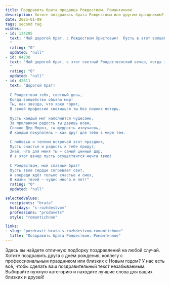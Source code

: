 ```yaml
---
title: Поздравить брата продавца Рождеством. Романтичное
description: Хотите поздравить брата Рождеством или другим праздником? Наш ИИ создаст незабываемое поздравление, а вы обязательно выделитесь среди других.  
date: 2025-01-09
tags: second tag
wishes:
- id: 134285
  text: "Мой дорогой брат, с Рождеством Христовым!  Пусть в этот волшебный праздник, наполненный светом и теплом,  твоя жизнь, словно рождественская сказка, будет яркой и полна чудес. Пусть любовь и счастье согревают тебя, как тёплый камин, а твоя работа продавца приносит не только доход, но и радость от общения с людьми, ведь ты даришь им частичку своей доброты и душевности.  Я люблю тебя, и желаю тебе всего самого наилучшего!
  "
  rating: "0"
  updated: "null"
- id: 84238
  text: "Мой дорогой брат, в этот светлый Рождественский вечер, когда звезды светят особенно ярко, я хочу пожелать тебе самого большого счастья и любви. Пусть твоя жизнь, как и рождественская звезда, будет наполнена теплом, светом и чудом.  Пусть твой путь, полный забот и хлопот продавца, будет освещен радостью и добром, а каждый твой день будет наполнен благодарностью и успехом.  Пусть Рождество принесет тебе мир, покой и исполнение всех твоих самых сокровенных желаний.  Я люблю тебя!
  "
  rating: "0"
  updated: "null"
- id: 42611
  text: "Дорогой брат!
  
  С Рождеством тебя, светлый день,
  Когда волшебство объяло мир!
  Ты, как звезда, что ярко горит,
  В своей профессии светишься ты без лишних потерь.
  
  Пусть каждый миг наполнится чудесами,
  За прилавком радость ты даришь всем,
  Словно Дед Мороз, ты щедрость излучаешь,
  И каждый покупатель – как друг для тебя в мире тем.
  
  С любовью и теплом встречай этот праздник,
  Пусть счастье и радость к тебе придут,
  Знай, что для меня ты – самый ценный дар,
  И в этот вечер пусть осуществится мечта твою!
  
  С Рождеством, мой славный брат!
  Пусть твое сердце согревает свет,
  А впереди ждёт только счастье и смех,
  В жизни твоей – чудес много и лет!"
  rating: "0"
  updated: "null"

selectedValues:
  recipients: "brata"
  holidays: "s-rozhdestvom"
  professions: "prodavets"
  style: "romantichnoe"

links:
- slug: "pozdravit-brata-s-rozhdestvom-romantichnoe"
  title: "Поздравить брата Рождеством. Романтичное"
---
```


Здесь вы найдете отличную подборку поздравлений на любой случай.
Хотите поздравить друга с днём рождения, коллегу с профессиональным праздником или близких с Новым годом? У нас есть всё, чтобы сделать ваш поздравительный текст незабываемым. Выбирайте нужную категорию и находите лучшие слова для ваших близких и друзей!
